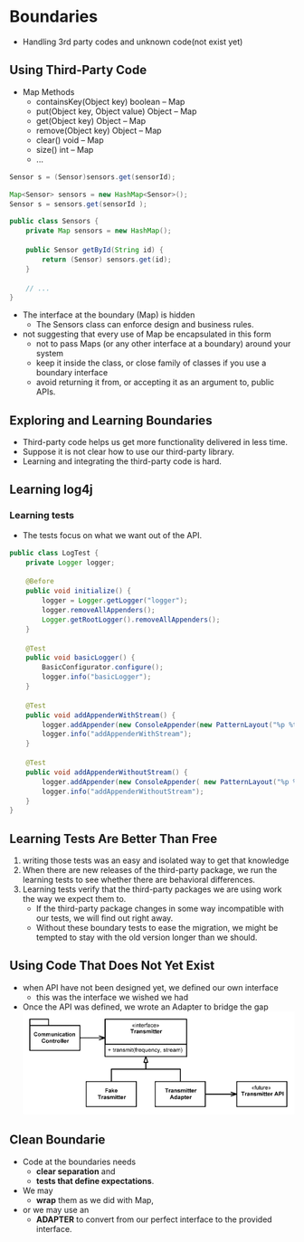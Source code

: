 # Boundaries
- Handling 3rd party codes and unknown code(not exist yet)
## Using Third-Party Code
- Map Methods
  - containsKey(Object key) boolean – Map
  - put(Object key, Object value) Object – Map
  - get(Object key) Object – Map
  - remove(Object key) Object – Map
  - clear() void – Map
  - size() int – Map
  - ...
```java
Sensor s = (Sensor)sensors.get(sensorId);
```
```java
Map<Sensor> sensors = new HashMap<Sensor>();
Sensor s = sensors.get(sensorId );
```
```java
public class Sensors {
    private Map sensors = new HashMap(); 
    
    public Sensor getById(String id) {
        return (Sensor) sensors.get(id); 
    }
    
    // ...
}
```
- The interface at the boundary (Map) is hidden
  -  The Sensors class can enforce design and business rules.
- not suggesting that every use of Map be encapsulated in this form
  - not to pass Maps (or any other interface at a boundary) around your system
  - keep it inside the class, or close family of classes if you use a boundary interface
  - avoid returning it from, or accepting it as an argument to, public APIs.

## Exploring and Learning Boundaries
- Third-party code helps us get more functionality delivered in less time.
- Suppose it is not clear how to use our third-party library.
- Learning and integrating the third-party code is hard.
## Learning log4j
### Learning tests
- The tests focus on what we want out of the API.
```java
public class LogTest {     
    private Logger logger;
    
    @Before     
    public void initialize() {
        logger = Logger.getLogger("logger");
        logger.removeAllAppenders();
        Logger.getRootLogger().removeAllAppenders();
    }
    
    @Test
    public void basicLogger() {
        BasicConfigurator.configure();
        logger.info("basicLogger");
    }
    
    @Test
    public void addAppenderWithStream() {
        logger.addAppender(new ConsoleAppender(new PatternLayout("%p %t %m%n"), ConsoleAppender.SYSTEM_OUT));
        logger.info("addAppenderWithStream");
    }

    @Test     
    public void addAppenderWithoutStream() {
        logger.addAppender(new ConsoleAppender( new PatternLayout("%p %t %m%n")));
        logger.info("addAppenderWithoutStream");
    } 
}
```

## Learning Tests Are Better Than Free
1. writing those tests was an easy and isolated way to get that knowledge
2. When there are new releases of the third-party package, we run the learning tests to see whether there are behavioral differences.
3. Learning tests verify that the third-party packages we are using work the way we expect them to.
   - If the third-party package changes in some way incompatible with our tests, we will find out right away.
   - Without these boundary tests to ease the migration, we might be tempted to stay with the old version longer than we should.

## Using Code That Does Not Yet Exist
- when API have not been designed yet, we defined our own interface
  - this was the interface we wished we had
- Once the API was defined, we wrote an Adapter to bridge the gap
![adapter.png](adapter.png)

## Clean Boundarie
- Code at the boundaries needs 
  - **clear separation** and 
  - **tests that define expectations**.
- We may 
  - **wrap** them as we did with Map, 
- or we may use an 
  - **ADAPTER** to convert from our perfect interface to the provided interface.